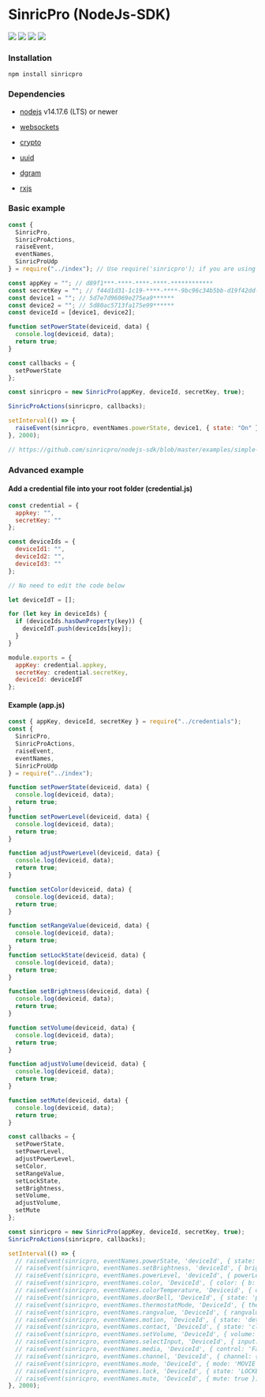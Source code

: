# SinricPro (NodeJs-SDK)

[![](https://img.shields.io/npm/v/sinricpro)](https://www.npmjs.com/package/sinricpro)
[![](https://img.shields.io/npm/dependency-version/sinricpro/dev/eslint)](https://www.npmjs.com/package/sinricpro)
[![](https://img.shields.io/bundlephobia/min/sinricpro)](https://www.npmjs.com/package/sinricpro)
[![](https://img.shields.io/github/languages/code-size/sinricpro/nodejs-sdk)](https://www.npmjs.com/package/sinricpro)

### Installation

```
npm install sinricpro
```

### Dependencies
- [nodejs](https://nodejs.org/en/) v14.17.6 (LTS) or newer

- [websockets](https://www.npmjs.com/package/ws)

- [crypto](https://nodejs.org/api/crypto.html)

- [uuid](https://www.npmjs.com/package/uuid)

- [dgram]()

- [rxjs](https://www.npmjs.com/package/rxjs)

### Basic example

```javascript 1.8
const {
  SinricPro,
  SinricProActions,
  raiseEvent,
  eventNames,
  SinricProUdp
} = require("../index"); // Use require('sinricpro'); if you are using NPM

const appKey = ""; // d89f1***-****-****-****-************
const secretKey = ""; // f44d1d31-1c19-****-****-9bc96c34b5bb-d19f42dd-****-****-****-************
const device1 = ""; // 5d7e7d96069e275ea9******
const device2 = ""; // 5d80ac5713fa175e99******
const deviceId = [device1, device2];

function setPowerState(deviceid, data) {
  console.log(deviceid, data);
  return true;
}

const callbacks = {
  setPowerState
};

const sinricpro = new SinricPro(appKey, deviceId, secretKey, true);

SinricProActions(sinricpro, callbacks);

setInterval(() => {
  raiseEvent(sinricpro, eventNames.powerState, device1, { state: "On" });
}, 2000);

// https://github.com/sinricpro/nodejs-sdk/blob/master/examples/simple-example/simple-example.js
```

### Advanced example

#### Add a credential file into your root folder (credential.js)

```javascript 1.8
const credential = {
  appkey: "",
  secretKey: ""
};

const deviceIds = {
  deviceId1: "",
  deviceId2: "",
  deviceId3: ""
};

// No need to edit the code below

let deviceIdT = [];

for (let key in deviceIds) {
  if (deviceIds.hasOwnProperty(key)) {
    deviceIdT.push(deviceIds[key]);
  }
}

module.exports = {
  appKey: credential.appkey,
  secretKey: credential.secretKey,
  deviceId: deviceIdT
};
```

#### Example (app.js)

```javascript
const { appKey, deviceId, secretKey } = require("../credentials");
const {
  SinricPro,
  SinricProActions,
  raiseEvent,
  eventNames,
  SinricProUdp
} = require("../index");

function setPowerState(deviceid, data) {
  console.log(deviceid, data);
  return true;
}
function setPowerLevel(deviceid, data) {
  console.log(deviceid, data);
  return true;
}

function adjustPowerLevel(deviceid, data) {
  console.log(deviceid, data);
  return true;
}

function setColor(deviceid, data) {
  console.log(deviceid, data);
  return true;
}

function setRangeValue(deviceid, data) {
  console.log(deviceid, data);
  return true;
}
function setLockState(deviceid, data) {
  console.log(deviceid, data);
  return true;
}

function setBrightness(deviceid, data) {
  console.log(deviceid, data);
  return true;
}

function setVolume(deviceid, data) {
  console.log(deviceid, data);
  return true;
}

function adjustVolume(deviceid, data) {
  console.log(deviceid, data);
  return true;
}

function setMute(deviceid, data) {
  console.log(deviceid, data);
  return true;
}

const callbacks = {
  setPowerState,
  setPowerLevel,
  adjustPowerLevel,
  setColor,
  setRangeValue,
  setLockState,
  setBrightness,
  setVolume,
  adjustVolume,
  setMute
};

const sinricpro = new SinricPro(appKey, deviceId, secretKey, true);
SinricProActions(sinricpro, callbacks);

setInterval(() => {
  // raiseEvent(sinricpro, eventNames.powerState, 'deviceId', { state: 'On' });
  // raiseEvent(sinricpro, eventNames.setBrightness, 'deviceId', { brightness: 44 });
  // raiseEvent(sinricpro, eventNames.powerLevel, 'deviceId', { powerLevel: 44 });
  // raiseEvent(sinricpro, eventNames.color, 'DeviceId', { color: { b: 0, g: 0, r: 0 } });
  // raiseEvent(sinricpro, eventNames.colorTemperature, 'Deviceid', { colorTemperature: 8 });
  // raiseEvent(sinricpro, eventNames.doorBell, 'DeviceId', { state: 'pressed' });
  // raiseEvent(sinricpro, eventNames.thermostatMode, 'DeviceId', { thermostatMode: 'AUTO' });
  // raiseEvent(sinricpro, eventNames.rangvalue, 'DeviceId', { rangvalue: 3 });
  // raiseEvent(sinricpro, eventNames.motion, 'DeviceId', { state: 'detected' });
  // raiseEvent(sinricpro, eventNames.contact, 'DeviceId', { state: 'closed' });
  // raiseEvent(sinricpro, eventNames.setVolume, 'DeviceId', { volume: 29 });
  // raiseEvent(sinricpro, eventNames.selectInput, 'DeviceId', { input: 'HDMI' });
  // raiseEvent(sinricpro, eventNames.media, 'DeviceId', { control: 'FastForward' });
  // raiseEvent(sinricpro, eventNames.channel, 'DeviceId', { channel: { name: 'HBO' } });
  // raiseEvent(sinricpro, eventNames.mode, 'DeviceId', { mode: 'MOVIE' });
  // raiseEvent(sinricpro, eventNames.lock, 'DeviceId', { state: 'LOCKED' });
  // raiseEvent(sinricpro, eventNames.mute, 'DeviceId', { mute: true });
}, 2000);
```
